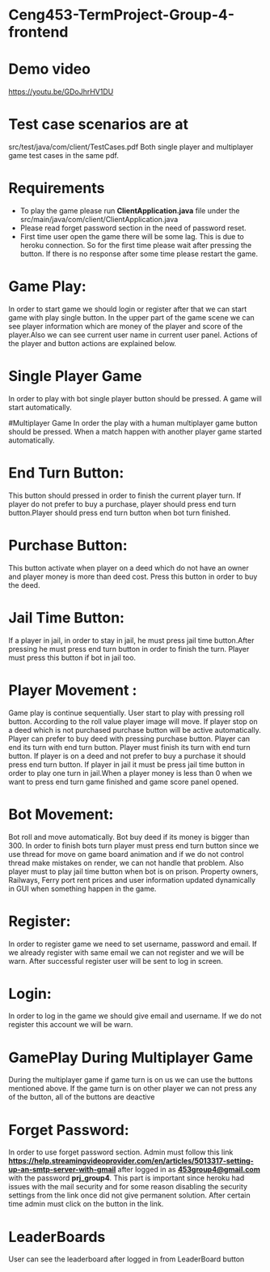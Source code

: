 # Ceng453-TermProject-Group-4-frontend

# Demo video
https://youtu.be/GDoJhrHV1DU

# Test case scenarios are at
src/test/java/com/client/TestCases.pdf
Both single player and multiplayer game test cases in the same pdf.

# Requirements
* To play the game please run **ClientApplication.java** file under the src/main/java/com/client/ClientApplication.java
* Please read forget password section in the need of password reset.
* First time user open the game there will be some lag. This is due to heroku connection. So for the first time please wait after pressing the button. If there is no response after some time please restart the game.

# Game Play:
In order to start game we should login or register after that we can start game with play single button. In the upper part of the game scene we can see player information which are money of the player and score of the player.Also we can see current user name in current user panel. Actions of the player and button actions are explained below.

# Single Player Game 
In order to play with bot single player button should be pressed. A game will start automatically.

#Multiplayer Game 
In order the play with a human multiplayer game button should be pressed. When  a match happen with another player game started automatically.

# End Turn Button: 
This button should pressed in order to finish the current player turn. If player do not prefer to buy a purchase, player should press end turn button.Player should press end turn button when bot turn finished.

# Purchase Button: 
This button activate when player on a deed which do not have an owner and player money is more than deed cost. Press this button in order to buy the deed.

# Jail Time Button: 
If a player in jail, in order to stay in jail, he must press jail time button.After pressing he must press end turn button in order to finish the turn. Player must press this button if bot in jail too.

# Player Movement :
Game play is continue sequentially. User start to play with pressing roll button. According to the roll value player image will move. If player stop on a deed which is not purchased purchase button will be active automatically. Player can prefer to buy deed with pressing purchase button. Player can end its turn with end turn button. Player must finish its turn with end turn button. If player is on a deed and not prefer to buy a purchase it should press end turn button. If player in jail it must be press jail time button in order to play one turn in jail.When a player money is less than 0 when we want to press end turn game finished and game score panel opened.

# Bot Movement:
Bot roll and move automatically. Bot buy deed if its money is bigger than 300. In order to finish bots turn player must press end turn button since we use thread for move on game board animation and if we do not control thread make mistakes on render, we can not handle that problem. Also player must to play jail time button when bot is on prison. Property owners, Railways, Ferry port rent prices and user information updated dynamically in GUI when something happen in the game.


# Register:
In order to register game we need to set username, password and email. If we already register with same email we can not register and we will be warn.
After successful register user will be sent to log in screen.

# Login:
In order to log in the game we should give email and username. If we do not register this account  we will be warn.
 
# GamePlay During Multiplayer Game
During the multiplayer game if game turn is on us we can use the buttons mentioned above. If the game turn is on other player we can not press any of the button, all  of the buttons are deactive 
# Forget Password:


In order to use forget password section. Admin must follow this link **https://help.streamingvideoprovider.com/en/articles/5013317-setting-up-an-smtp-server-with-gmail** after logged in as **453group4@gmail.com** with the password **prj_group4**. This part is important since heroku had issues with the mail security and for some reason disabling the security settings from the link once did not give permanent solution.
After certain time admin must click on the button in the link.

# LeaderBoards
User can see the leaderboard after logged in from LeaderBoard button
